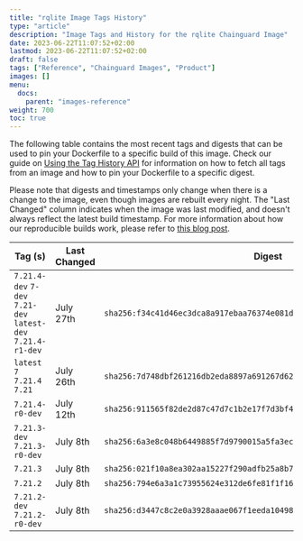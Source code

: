 ```yaml
---
title: "rqlite Image Tags History"
type: "article"
description: "Image Tags and History for the rqlite Chainguard Image"
date: 2023-06-22T11:07:52+02:00
lastmod: 2023-06-22T11:07:52+02:00
draft: false
tags: ["Reference", "Chainguard Images", "Product"]
images: []
menu:
  docs:
    parent: "images-reference"
weight: 700
toc: true
---
```


The following table contains the most recent tags and digests that can be used to pin your Dockerfile to a specific build of this image. Check our guide on [Using the Tag History API](/chainguard/chainguard-images/using-the-tag-history-api/) for information on how to fetch all tags from an image and how to pin your Dockerfile to a specific digest.

Please note that digests and timestamps only change when there is a change to the image, even though images are rebuilt every night. The "Last Changed" column indicates when the image was last modified, and doesn't always reflect the latest build timestamp. For more information about how our reproducible builds work, please refer to [this blog post](https://www.chainguard.dev/unchained/reproducing-chainguards-reproducible-image-builds).

| Tag (s)                                                       | Last Changed | Digest                                                                    |
|---------------------------------------------------------------|--------------|---------------------------------------------------------------------------|
|  `7.21.4-dev` `7-dev` `7.21-dev` `latest-dev` `7.21.4-r1-dev` | July 27th    | `sha256:f34c41d46ec3dca8a917ebaa76374e081de677e0a60a8ca68a353dee4c8e88cf` |
|  `latest` `7` `7.21.4` `7.21`                                 | July 26th    | `sha256:7d748dbf261216db2eda8897a691267d62fcc6bf0a4ea4c620a3a0880e626242` |
|  `7.21.4-r0-dev`                                              | July 12th    | `sha256:911565f82de2d87c47d7c1b2e17f7d3bf4fed9f41037187de1a3ed7d3083eb14` |
|  `7.21.3-dev` `7.21.3-r0-dev`                                 | July 8th     | `sha256:6a3e8c048b6449885f7d9790015a5fa3ece3bc22d298a190712eb0e7841250b8` |
|  `7.21.3`                                                     | July 8th     | `sha256:021f10a8ea302aa15227f290adfb25a8b7175fdee9d5de6e420c6e15ca9c1b79` |
|  `7.21.2`                                                     | July 8th     | `sha256:794e6a3a1c73955624e312de6fe81f1f16fa3a6c794dc5c44c669877dca909ae` |
|  `7.21.2-dev` `7.21.2-r0-dev`                                 | July 8th     | `sha256:d3447c8c2e0a3928aaae067f1eeda104986fc039a3d1690350fa1f6dc08fdfaf` |
